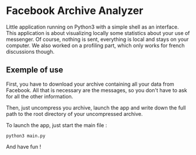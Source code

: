 # Facebook Archive Analyzer

Little application running on Python3 with a simple shell as an interface.
This application is about visualizing locally some statistics about your use of messenger.
Of course, nothing is sent, everything is local and stays on your computer.
We also worked on a profiling part, which only works for french discussions though.

## Exemple of use
First, you have to download your archive containing all your data from Facebook. All that is necessary are the messages, so you don't have to ask for all the other information.

Then, just uncompress you archive, launch the app and write down the full path to the root directory of your uncompressed archive.

To launch the app, just start the main file :

```
python3 main.py
```

And have fun !
